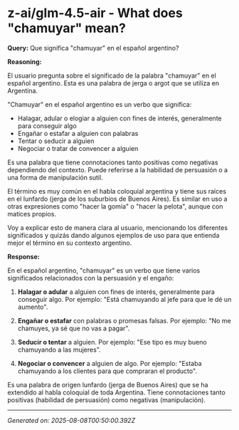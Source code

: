 # z-ai/glm-4.5-air - What does "chamuyar" mean?

**Query:** Que significa "chamuyar" en el español argentino?

**Reasoning:**

El usuario pregunta sobre el significado de la palabra "chamuyar" en el español argentino. Esta es una palabra de jerga o argot que se utiliza en Argentina.

"Chamuyar" en el español argentino es un verbo que significa:
- Halagar, adular o elogiar a alguien con fines de interés, generalmente para conseguir algo
- Engañar o estafar a alguien con palabras
- Tentar o seducir a alguien
- Negociar o tratar de convencer a alguien

Es una palabra que tiene connotaciones tanto positivas como negativas dependiendo del contexto. Puede referirse a la habilidad de persuasión o a una forma de manipulación sutil.

El término es muy común en el habla coloquial argentina y tiene sus raíces en el lunfardo (jerga de los suburbios de Buenos Aires). Es similar en uso a otras expresiones como "hacer la gomía" o "hacer la pelota", aunque con matices propios.

Voy a explicar esto de manera clara al usuario, mencionando los diferentes significados y quizás dando algunos ejemplos de uso para que entienda mejor el término en su contexto argentino.

**Response:**


En el español argentino, "chamuyar" es un verbo que tiene varios significados relacionados con la persuasión y el engaño:

1. **Halagar o adular** a alguien con fines de interés, generalmente para conseguir algo. Por ejemplo: "Está chamuyando al jefe para que le dé un aumento".

2. **Engañar o estafar** con palabras o promesas falsas. Por ejemplo: "No me chamuyes, ya sé que no vas a pagar".

3. **Seducir o tentar** a alguien. Por ejemplo: "Ese tipo es muy bueno chamuyando a las mujeres".

4. **Negociar o convencer** a alguien de algo. Por ejemplo: "Estaba chamuyando a los clientes para que compraran el producto".

Es una palabra de origen lunfardo (jerga de Buenos Aires) que se ha extendido al habla coloquial de toda Argentina. Tiene connotaciones tanto positivas (habilidad de persuasión) como negativas (manipulación).

---
*Generated on: 2025-08-08T00:50:00.392Z*

